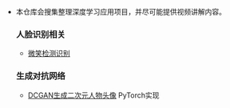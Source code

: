 - 本仓库会搜集整理深度学习应用项目，并尽可能提供视频讲解内容。

  ### 人脸识别相关

  - [微笑检测识别](https://github.com/Einstellung/DeepLearningApplication/tree/master/Smile_Detection)

  ### 生成对抗网络

  - [DCGAN生成二次元人物头像](https://github.com/Einstellung/DeepLearningApplication/tree/master/DCGAN_ACG) PyTorch实现

